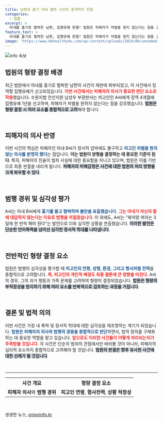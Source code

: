 ```yaml
---
title: 남편과 흉기 아내 협박 사건의 충격적인 전말
categories:
  - 법률
excerpt: >
  아내를 흉기로 협박한 남편, 집행유예 판결! 법원은 피해자가 처벌을 원치 않는다는 점을 고려했지만, 그 충격적 행동에 의문이 남는다. 이 사건의 배경과 판결의 의미를 짚어본다.
feature_text: >
  아내를 흉기로 협박한 남편, 집행유예 판결! 법원은 피해자가 처벌을 원치 않는다는 점을 고려했지만, 그 충격적 행동에 의문이 남는다. 이 사건의 배경과 판결의 의미를 짚어본다.
image: 'https://www.behealthy4u.com/wp-content/uploads/2024/06/unnamed-file.png'
---
```


<p><img src="https://www.behealthy4u.com/wp-content/uploads/2024/06/unnamed-file.png" alt="info 속보" /></p>

<h2 data-ke-size="size26">법원의 형량 결정 배경</h2>

<p data-ke-size="size16">최근 법원에서 아내를 흉기로 협박한 남편의 사건이 재판에 회부되었고, 이 사건에서 징역형 집행유예가 선고되었습니다. <b><span style="color: #ee2323;">이번 사건에서는 피해자의 의사가 중요한 판단 요소로 작용</span></b>했습니다. 수원지법 안산지원 남성우 부장판사는 피고인인 A씨에게 징역 4개월에 집행유예 1년을 선고하며, 피해자가 처벌을 원하지 않는다는 점을 강조했습니다. <b><span style="background-color: #21538527;">법원은 형량 결정 시 여러 요소를 종합적으로 고려</span></b>해야 합니다.</p>

<p data-ke-size="size16">&nbsp;</p>

<h2 data-ke-size="size26">피해자의 의사 반영</h2>

<p data-ke-size="size16">이번 사건의 핵심은 피해자인 아내 B씨가 정서적 압박에도 불구하고 <b><span style="color: #1a5490;">피고인 처벌을 원치 않는 의사를 분명히 했다</span></b>는 점입니다. <b><span style="ee2323;">이는 법원이 양형을 결정하는 데 중요한 기준이 된다</span></b>. 특히, 피해자의 진술이 범죄 사실에 대한 중요함을 지니고 있으며, 법원은 이를 기반으로 최종 판결을 내리게 됩니다. <b><span style="background-color: #21538527;">피해자의 피해감정은 사건에 대한 법원의 처리 방향을 크게 좌우할 수 있다</span></b>.</p>

<p data-ke-size="size16">&nbsp;</p>

<h2 data-ke-size="size26">범행 경위 및 심각성 평가</h2>

<p data-ke-size="size16">A씨는 아내 B씨에게 <b><span style="color: #1a5490;">흉기를 들고 협박하며 불만을 표출했습니다</span></b>. <b><span style="color: #ee2323;">그는 아내가 자신의 말에 대답하지 않는다는 이유로 범행을 저질렀습니다</span></b>. 이 외에도, A씨는 "북어랑 여자는 3일에 한 번씩 패야 된다"는 발언으로 더욱 심각한 상황을 연출했습니다. <b><span style="background-color: #21538527;">이러한 발언은 단순한 언어폭력을 넘어선 심각한 정서적 학대를 나타냅니다</span></b>.</p>

<p data-ke-size="size16">&nbsp;</p>

<h2 data-ke-size="size26">전반적인 형량 결정 요소</h2>

<p data-ke-size="size16">법원은 범행의 심각성을 평가할 때 <b><span style="color: #1a5490;">피고인의 연령, 성행, 환경, 그리고 형사처벌 전력</span></b>을 종합적으로 고려합니다. <b><span style="color: #ee2323;">즉, 피고인의 개인적 배경도 최종 결론에 큰 영향을 미친다</span></b>. A씨의 경우, 그의 과거 행동과 가족 문제를 고려하여 형량이 결정되었습니다. <b><span style="background-color: #21538527;">법원은 형량의 부적정성을 방지하기 위해 여러 요소를 반복적으로 검토하는 과정을 거칩니다</span></b>.</p>

<p data-ke-size="size16">&nbsp;</p>

<h2 data-ke-size="size26">결론 및 법적 의의</h2>

<p data-ke-size="size16">이번 사건은 가정 내 폭력 및 정서적 학대에 대한 심각성을 재조명하는 계기가 되었습니다. <b><span style="color: #1a5490;">법원은 피해자의 의사와 범행의 경중을 종합적으로 판단</span></b>하면서, 법적 정의를 구체화하는 데 중요한 역할을 맡고 있습니다. <b><span style="color: #ee2323;">앞으로도 이러한 사건들이 어떻게 처리되는지가 주목받을 것입니다</span></b>. 각 사건은 단순히 범죄의 관점에서만 바라볼 것이 아니라, 피해자의 심리적 요소까지 종합적으로 고려해야 할 것입니다. <b><span style="background-color: #21538527;">법원의 판결은 향후 유사한 사건에 대한 선례가 될 것입니다</span></b>.</p>

<p data-ke-size="size16">&nbsp;</p>

<hr>

<table style="width: 100%;">
    <tr>
        <th style="text-align: center;"><b>사건 개요</b></th>
        <th style="text-align: center;"><b>형량 결정 요소</b></th>
    </tr>
    <tr>
        <td style="text-align: center; height: 17px;"><b>피해자 의사</b>와 <b>범행 경위</b></td>
        <td style="text-align: center; height: 17px;"><b>피고인 연령</b>, <b>형사전력</b>, <b>상황 적정성</b></td>
    </tr>
</table>

<p data-ke-size="size16">&nbsp;</p>
생생한 뉴스, <a href="https://onioninfo.kr" rel="dofollow">onioninfo.kr</a>


